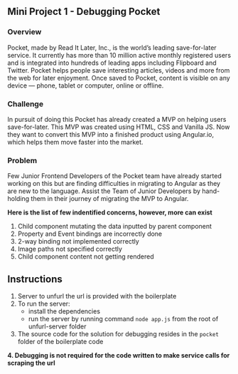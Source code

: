 ## Mini Project 1 - Debugging Pocket

### Overview

Pocket, made by Read It Later, Inc., is the world’s leading save-for-later service. It currently has more than 10 million active monthly registered users and is integrated into hundreds of leading apps including Flipboard and Twitter. 
Pocket helps people save interesting articles, videos and more from the web for later enjoyment. 
Once saved to Pocket, content is visible on any device — phone, tablet or computer, online or offline.

### Challenge

In pursuit of doing this Pocket has already created a MVP on helping users save-for-later. This MVP was created using HTML, CSS and Vanilla JS. 
Now they want to convert this MVP into a finished product using Angular.io, which helps them move faster into the market.

### Problem

Few Junior Frontend Developers of the Pocket team have already started working on this but are finding difficulties in migrating to Angular as they are new to the language. 
Assist the Team of Junior Developers by hand-holding them in their journey of migrating the MVP to Angular. 

**Here is the list of few indentified concerns, however, more can exist**

1. Child component mutating the data inputted by parent component
2. Property and Event bindings are incorrectly done
3. 2-way binding not implemented correctly
4. Image paths not specified correctly
5. Child component content not getting rendered

## Instructions

1. Server to unfurl the url is provided with the boilerplate
2. To run the server:
    - install the dependencies 
    - run the server by running command `node app.js` from the root of unfurl-server folder
3. The source code for the solution for debugging resides in the `pocket` folder of the boilerplate code

**4. Debugging is not required for the code written to make service calls for scraping the url**